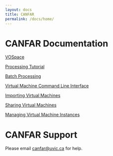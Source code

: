 ```yaml
---
layout: docs
title: CANFAR
permalink: /docs/home/
---
```


<h1>CANFAR Documentation</h2>

[VOSpace](http://www.canfar.net/docs/vospace/)

[Processing Tutorial](http://www.canfar.net/docs/tutorial/)

[Batch Processing](http://www.canfar.net/docs/batch/)

[Virtual Machine Command Line Interface](http://www.canfar.net/docs/cli/)

[Importing Virtual Machines](http://www.canfar.net/docs/cli/#import-virtual-machine-images)

[Sharing Virtual Machines](http://www.canfar.net/docs/cli/#sharing-virtual-machine-images)

[Managing Virtual Machine Instances](http://www.canfar.net/docs/cli/#managing-virtual-machine-instances)

<h1>CANFAR Support</h1>

Please email canfar@uvic.ca for help.

